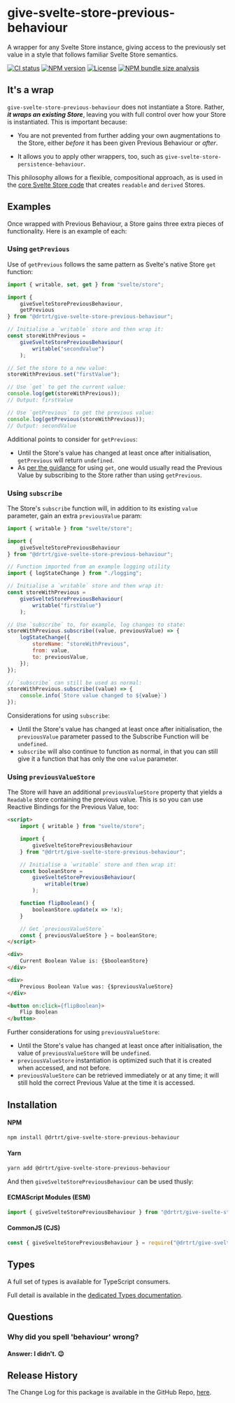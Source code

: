 # give-svelte-store-previous-behaviour

A wrapper for any Svelte Store instance, giving access to the previously set value in a style that follows familiar Svelte Store semantics.

[![CI status](https://img.shields.io/badge/ci-passing-green)](https://github.com/drtrt-org/give-svelte-store-previous-behaviour/actions/workflows/CI.yml)
[![NPM version](https://img.shields.io/npm/v/@drtrt/give-svelte-store-previous-behaviour)](https://www.npmjs.com/package/@drtrt/give-svelte-store-previous-behaviour)
[![License](https://img.shields.io/npm/l/@drtrt/give-svelte-store-previous-behaviour)](./LICENSE)
[![NPM bundle size analysis](https://img.shields.io/bundlephobia/minzip/@drtrt/give-svelte-store-previous-behaviour)](https://bundlephobia.com/package/@drtrt/give-svelte-store-previous-behaviour)

## It's a wrap

`give-svelte-store-previous-behaviour` does not instantiate a Store. Rather, **_it wraps an existing Store_**, leaving you with full control over how your Store is instantiated. This is important because:

-   You are not prevented from further adding your own augmentations to the Store, either _before_ it has been given Previous Behaviour or _after_.

-   It allows you to apply other wrappers, too, such as `give-svelte-store-persistence-behaviour`.

This philosophy allows for a flexible, compositional approach, as is used in the [core Svelte Store code](https://github.com/sveltejs/svelte/blob/master/packages/svelte/src/runtime/store/index.js) that creates `readable` and `derived` Stores.

## Examples

Once wrapped with Previous Behaviour, a Store gains three extra pieces of functionality. Here is an example of each:

### Using `getPrevious`

Use of `getPrevious` follows the same pattern as Svelte's native Store `get` function:

```JavaScript
import { writable, set, get } from "svelte/store";

import {
    giveSvelteStorePreviousBehaviour,
    getPrevious
} from "@drtrt/give-svelte-store-previous-behaviour";

// Initialise a `writable` store and then wrap it:
const storeWithPrevious =
    giveSvelteStorePreviousBehaviour(
        writable("secondValue")
    );

// Set the store to a new value:
storeWithPrevious.set("firstValue");

// Use `get` to get the current value:
console.log(get(storeWithPrevious));
// Output: firstValue

// Use `getPrevious` to get the previous value:
console.log(getPrevious(storeWithPrevious));
// Output: secondValue
```

Additional points to consider for `getPrevious`:

-   Until the Store's value has changed at least once after initialisation, `getPrevious` will return `undefined`.
-   As [per the guidance](https://svelte.dev/docs/svelte-store#get) for using `get`, one would usually read the Previous Value by subscribing to the Store rather than using `getPrevious`.

### Using `subscribe`

The Store's `subscribe` function will, in addition to its existing `value` parameter, gain an extra `previousValue` param:

```JavaScript
import { writable } from "svelte/store";

import {
    giveSvelteStorePreviousBehaviour
} from "@drtrt/give-svelte-store-previous-behaviour";

// Function imported from an example logging utility
import { logStateChange } from "./logging";

// Initialise a `writable` store and then wrap it:
const storeWithPrevious =
    giveSvelteStorePreviousBehaviour(
        writable("firstValue")
    );

// Use `subscribe` to, for example, log changes to state:
storeWithPrevious.subscribe((value, previousValue) => {
    logStateChange({
        storeName: "storeWithPrevious",
        from: value,
        to: previousValue,
    });
});

// `subscribe` can still be used as normal:
storeWithPrevious.subscribe((value) => {
    console.info(`Store value changed to ${value}`)
});
```

Considerations for using `subscribe`:

-   Until the Store's value has changed at least once after initialisation, the `previousValue` parameter passed to the Subscribe Function will be `undefined`.
-   `subscribe` will also continue to function as normal, in that you can still give it a function that has only the one `value` parameter.

### Using `previousValueStore`

The Store will have an additional `previousValueStore` property that yields a `Readable` store containing the previous value. This is so you can use Reactive Bindings for the Previous Value, too:

```HTML
<script>
    import { writable } from "svelte/store";

    import {
        giveSvelteStorePreviousBehaviour
    } from "@drtrt/give-svelte-store-previous-behaviour";

    // Initialise a `writable` store and then wrap it:
    const booleanStore =
        giveSvelteStorePreviousBehaviour(
            writable(true)
        );

    function flipBoolean() {
        booleanStore.update(x => !x);
    }

    // Get `previousValueStore`
    const { previousValueStore } = booleanStore;
</script>

<div>
    Current Boolean Value is: {$booleanStore}
</div>

<div>
    Previous Boolean Value was: {$previousValueStore}
</div>

<button on:click={flipBoolean}>
    Flip Boolean
</button>
```

Further considerations for using `previousValueStore`:

-   Until the Store's value has changed at least once after initialisation, the value of `previousValueStore` will be `undefined`.
-   `previousValueStore` instantiation is optimized such that it is created when accessed, and not before.
-   `previousValueStore` can be retrieved immediately or at any time; it will still hold the correct Previous Value at the time it is accessed.

## Installation

#### NPM

```sh
npm install @drtrt/give-svelte-store-previous-behaviour
```

#### Yarn

```sh
yarn add @drtrt/give-svelte-store-previous-behaviour
```

And then `giveSvelteStorePreviousBehaviour` can be used thusly:

#### ECMAScript Modules (ESM)

```javascript
import { giveSvelteStorePreviousBehaviour } from "@drtrt/give-svelte-store-previous-behaviour";
```

#### CommonJS (CJS)

```javascript
const { giveSvelteStorePreviousBehaviour } = require("@drtrt/give-svelte-store-previous-behaviour");
```

## Types

A full set of types is available for TypeScript consumers.

Full detail is available in the [dedicated Types documentation](https://github.com/drtrt-org/give-svelte-store-previous-behaviour/blob/main/docs/README.md).

## Questions

### Why did you spell 'behaviour' wrong?

#### **Answer:** I didn't. 😉

## Release History

The Change Log for this package is available in the GitHub Repo, [here](https://github.com/drtrt-org/give-svelte-store-previous-behaviour/blob/main/CHANGELOG.md).
